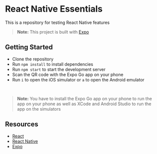 # React Native Essentials

This is a repository for testing React Native features

> **Note:** This project is built with [Expo](https://docs.expo.dev/get-started/introduction/)

## Getting Started

- Clone the repository
- Run `npm install` to install dependencies
- Run `npm start` to start the development server
- Scan the QR code with the Expo Go app on your phone
- Run `i` to open the iOS simulator or `a` to open the Android emulator

&nbsp;

> **Note:** You have to install the Expo Go app on your phone to run the app on your phone as well as XCode and Android Studio to run the app on the simulators

## Resources

- [React](https://reactjs.org/)
- [React Native](https://reactnative.dev/)
- [Expo](https://docs.expo.dev/get-started/introduction/)

